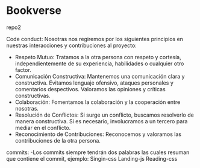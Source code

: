 # Bookverse
repo2

Code conduct:
Nosotras nos regiremos por los siguientes principios en nuestras interacciones y contribuciones al proyecto: 
- Respeto Mutuo: Tratamos a la otra persona con respeto y cortesía, independientemente de su experiencia, habilidades o cualquier otro factor.
- Comunicación Constructiva: Mantenemos una comunicación clara y constructiva. Evitamos lenguaje ofensivo, ataques personales y 
comentarios despectivos. Valoramos las opiniones y críticas constructivas.
- Colaboración: Fomentamos la colaboración y la cooperación entre nosotras. 
- Resolución de Conflictos: Si surge un conflicto, buscamos resolverlo de manera constructiva. Si es necesario, involucramos a un tercero para mediar en el conflicto.
- Reconocimiento de Contribuciones: Reconocemos y valoramos las contribuciones de la otra persona.

commits: 
-Los commits siempre tendrán dos palabras las cuales resuman que contiene el commit, ejemplo: 
Singin-css
Landing-js
Reading-css


